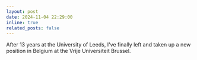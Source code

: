 ```yaml
---
layout: post
date: 2024-11-04 22:29:00
inline: true
related_posts: false
---
```


After 13 years at the University of Leeds, I've finally left and taken up a new position in Belgium at the Vrije Universiteit Brussel. 